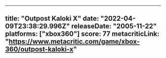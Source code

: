 
---
title: "Outpost Kaloki X"
date: "2022-04-09T23:38:29.996Z"
releaseDate: "2005-11-22"
platforms: ["xbox360"]
score: 77
metacriticLink: "https://www.metacritic.com/game/xbox-360/outpost-kaloki-x"
---
